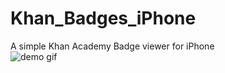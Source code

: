 # Khan_Badges_iPhone
A simple Khan Academy Badge viewer for iPhone
<br />
![demo gif](https://cloud.githubusercontent.com/assets/11801330/12079649/d80f9f26-b20e-11e5-98bc-fdb29e926516.gif)